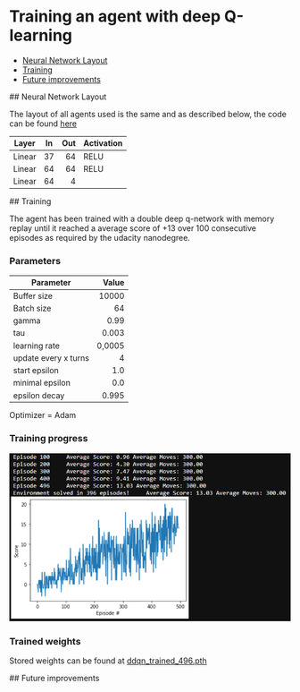 # Training an agent with deep Q-learning

* [Neural Network Layout](#layout)
* [Training](#training)
* [Future improvements](#future_improvements)

<a name="layout" />
## Neural Network Layout

The layout of all agents used is the same and as described below, the code can be found [here](./model.py)

| Layer  | In | Out | Activation |
|--------|----|----:|------------|
| Linear | 37 | 64  | RELU       |
| Linear | 64 | 64  | RELU       |
| Linear | 64 |  4  | &nbsp;     |

<a name="training" />
## Training

The agent has been trained with a double deep q-network with memory replay until it reached a average score of +13 over 100 consecutive episodes as required by the udacity nanodegree.

### Parameters

| Parameter | Value |
|-----------|-------:|
| Buffer size | 10000 |
| Batch size | 64 |
| gamma | 0.99 |
| tau | 0.003 |
| learning rate | 0,0005 |
| update every x turns | 4 |
| start epsilon | 1.0 |
| minimal epsilon | 0.0 |
| epsilon decay | 0.995 |

Optimizer = Adam

### Training progress
![](./ddqn_trained_496_episodes.png)

### Trained weights
Stored weights can be found at [ddqn_trained_496.pth](ddqn_trained_496.pth)

<a name="future_improvements" />
## Future improvements


